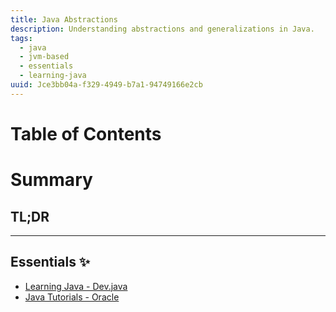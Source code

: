 ```yaml
---
title: Java Abstractions
description: Understanding abstractions and generalizations in Java.
tags:
  - java
  - jvm-based
  - essentials
  - learning-java
uuid: Jce3bb04a-f329-4949-b7a1-94749166e2cb
---
```

# Table of Contents

# Summary

## TL;DR


---
## Essentials ✨
- [Learning Java - Dev.java](https://dev.java/learn/)
- [Java Tutorials - Oracle](https://docs.oracle.com/javase/tutorial/)